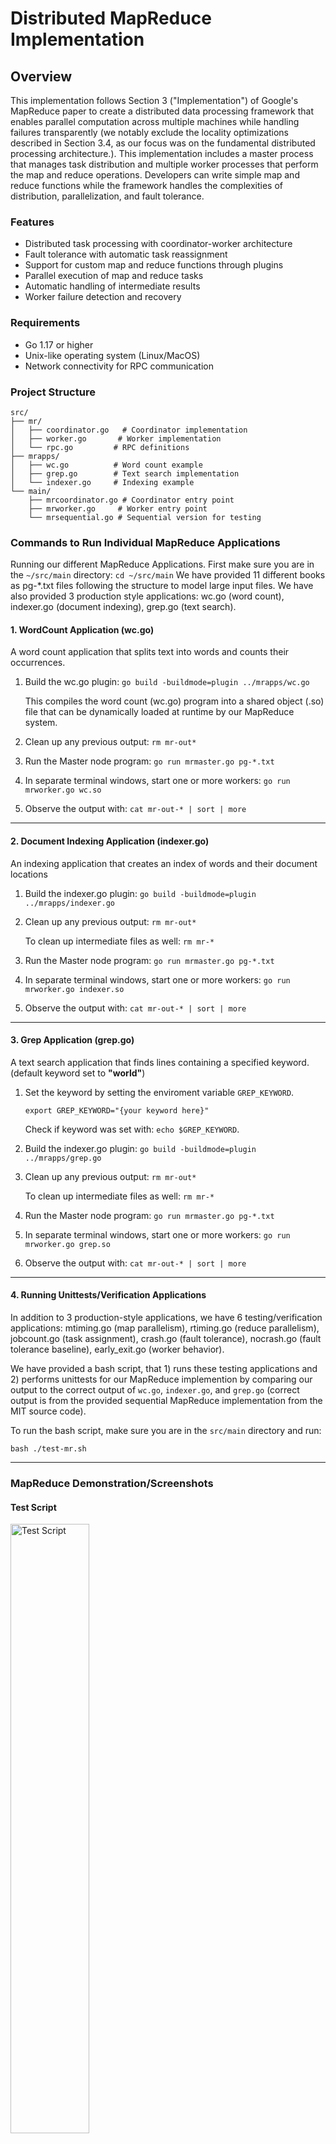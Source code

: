 # Distributed MapReduce Implementation

## Overview

This implementation follows Section 3 ("Implementation") of Google's MapReduce paper to create a distributed data processing framework that enables parallel computation across multiple machines while handling failures transparently (we notably exclude the locality optimizations described in Section 3.4, as our focus was on the fundamental distributed processing architecture.). This implementation includes a master process that manages task distribution and multiple worker processes that perform the map and reduce operations. Developers can write simple map and reduce functions while the framework handles the complexities of distribution, parallelization, and fault tolerance.

### Features

- Distributed task processing with coordinator-worker architecture
- Fault tolerance with automatic task reassignment
- Support for custom map and reduce functions through plugins
- Parallel execution of map and reduce tasks
- Automatic handling of intermediate results
- Worker failure detection and recovery

### Requirements

- Go 1.17 or higher
- Unix-like operating system (Linux/MacOS)
- Network connectivity for RPC communication

### Project Structure

```
src/
├── mr/
│   ├── coordinator.go   # Coordinator implementation
│   ├── worker.go       # Worker implementation
│   └── rpc.go         # RPC definitions
├── mrapps/
│   ├── wc.go          # Word count example
│   ├── grep.go        # Text search implementation
│   └── indexer.go     # Indexing example
└── main/
    ├── mrcoordinator.go # Coordinator entry point
    ├── mrworker.go     # Worker entry point
    └── mrsequential.go # Sequential version for testing
```

### Commands to Run Individual MapReduce Applications

Running our different MapReduce Applications. First make sure you are in the `~/src/main` directory: `cd ~/src/main`
We have provided 11 different books as pg-\*.txt files following the structure to model large input files. We have also provided 3 production style applications: wc.go (word count), indexer.go (document indexing), grep.go (text search).

#### 1. WordCount Application (wc.go)

A word count application that splits text into words and counts their occurrences.

1. Build the wc.go plugin:
   `go build -buildmode=plugin ../mrapps/wc.go`

   This compiles the word count (wc.go) program into a shared object (.so) file that can be dynamically loaded at runtime by our MapReduce system.

2. Clean up any previous output:
   `rm mr-out*`

3. Run the Master node program:
   `go run mrmaster.go pg-*.txt`

4. In separate terminal windows, start one or more workers:
   `go run mrworker.go wc.so`

5. Observe the output with:
   `cat mr-out-* | sort | more`

---

#### 2. Document Indexing Application (indexer.go) 

An indexing application that creates an index of words and their document locations

1. Build the indexer.go plugin:
   `go build -buildmode=plugin ../mrapps/indexer.go`

2. Clean up any previous output:
   `rm mr-out*`

   To clean up intermediate files as well: `rm mr-*`

3. Run the Master node program:
   `go run mrmaster.go pg-*.txt`

4. In separate terminal windows, start one or more workers:
   `go run mrworker.go indexer.so`

5. Observe the output with:
   `cat mr-out-* | sort | more`

---

#### 3. Grep Application (grep.go)

A text search application that finds lines containing a specified keyword. (default keyword set to **"world"**)

1. Set the keyword by setting the enviroment variable `GREP_KEYWORD`.

   `export GREP_KEYWORD="{your keyword here}"`

   Check if keyword was set with: `echo $GREP_KEYWORD`.

2. Build the indexer.go plugin:
   `go build -buildmode=plugin ../mrapps/grep.go`

3. Clean up any previous output:
   `rm mr-out*`

   To clean up intermediate files as well: `rm mr-*`

4. Run the Master node program:
   `go run mrmaster.go pg-*.txt`

5. In separate terminal windows, start one or more workers:
   `go run mrworker.go grep.so`

6. Observe the output with:
   `cat mr-out-* | sort | more`

---

#### 4. Running Unittests/Verification Applications

In addition to 3 production-style applications, we have 6 testing/verification applications: mtiming.go (map parallelism), rtiming.go (reduce parallelism), jobcount.go (task assignment), crash.go (fault tolerance), nocrash.go (fault tolerance baseline), early_exit.go (worker behavior).

We have provided a bash script, that 1) runs these testing applications and 2) performs unittests for our MapReduce implemention by comparing our output to the correct output of `wc.go`, `indexer.go`, and `grep.go` (correct output is from the provided sequential MapReduce implementation from the MIT source code).

To run the bash script, make sure you are in the `src/main` directory and run:

`bash ./test-mr.sh`

---

### MapReduce Demonstration/Screenshots

#### Test Script
<img src="screenshots/test_script.png" alt="Test Script" width="50%"/>

#### Running Wordcount Application
<img src="screenshots/wordcount.png" alt="Wordcount" width="100%"/>

#### Running Grep Application
<img src="screenshots/grep1.png" alt="Grep Commands" width="100%"/>
<img src="screenshots/grep2.png" alt="Grep Output" width="90%"/>

### Group Work

#### Team Member Contributions:

**Alex Shin**:
Alex focused mostly on the Master node, designing and coding the frameworks for job coordination, task scheduling, and failure handling.

**Mati Hassan**:
Mati focused mostly on the Worker nodes and the data management aspects of the project, coding the Map and Reduce tasks, data chunking, and managing intermediate storage.

#### Collaboration:
Both worked closely on integrating the components and creating the RPC interfaces for communication between Master and Worker nodes. They also created example jobs to test the framework, coded a distributed grep application, and developed tests together to ensure correctness.

